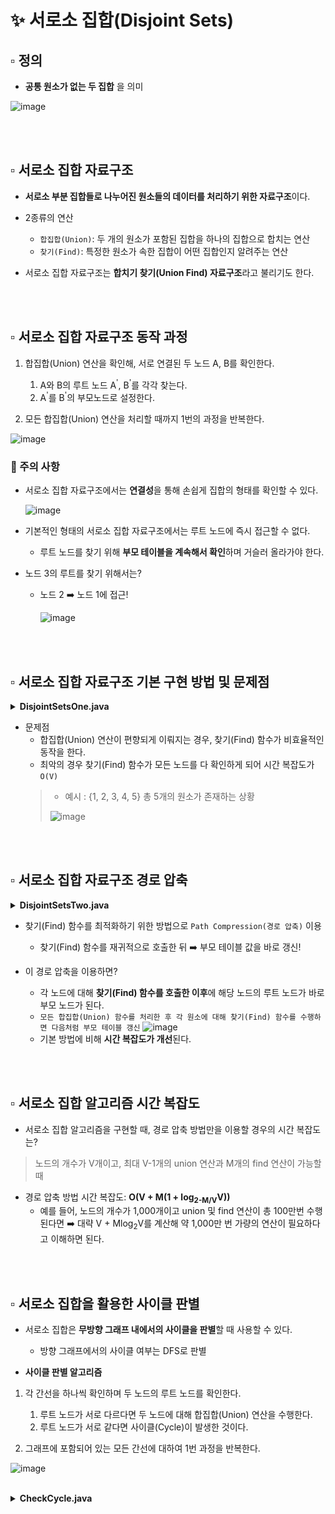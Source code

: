 # ✨ 서로소 집합(Disjoint Sets)

## ▫️ 정의
- **공통 원소가 없는 두 집합** 을 의미

![image](https://github.com/hayannn/2L24-Algo-Study/assets/102213509/f3f8c2c2-714c-42db-aa73-5baad7d661af)

<br>
<br>

## ▫️ 서로소 집합 자료구조
- **서로소 부분 집합들로 나누어진 원소들의 데이터를 처리하기 위한 자료구조**이다.


- 2종류의 연산
  - ```합집합(Union)```: 두 개의 원소가 포함된 집합을 하나의 집합으로 합치는 연산
  - ```찾기(Find)```: 특정한 원소가 속한 집합이 어떤 집합인지 알려주는 연산


- 서로소 집합 자료구조는 **합치기 찾기(Union Find) 자료구조**라고 불리기도 한다.

<br>
<br>

## ▫️ 서로소 집합 자료구조 동작 과정
1. 합집합(Union) 연산을 확인해, 서로 연결된 두 노드 A, B를 확인한다.
   1) A와 B의 루트 노드 A<sup>'</sup>, B<sup>'</sup>를 각각 찾는다.
   2) A<sup>'</sup>를 B<sup>'</sup>의 부모노드로 설정한다.

2. 모든 합집합(Union) 연산을 처리할 때까지 1번의 과정을 반복한다.

![image](https://github.com/hayannn/2L24-Algo-Study/assets/102213509/9ed115ae-98d0-43f0-97a9-898dc3f48d07)

### 📍 주의 사항
- 서로소 집합 자료구조에서는 **연결성**을 통해 손쉽게 집합의 형태를 확인할 수 있다.

    ![image](https://github.com/hayannn/2L24-Algo-Study/assets/102213509/2cba9235-946c-49e7-bb5d-7226c9d50bca)


- 기본적인 형태의 서로소 집합 자료구조에서는 루트 노드에 즉시 접근할 수 없다.
  - 루트 노드를 찾기 위해 **부모 테이블을 계속해서 확인**하며 거슬러 올라가야 한다.


- 노드 3의 루트를 찾기 위해서는?
  - 노드 2 ➡️ 노드 1에 접근!
  
    ![image](https://github.com/hayannn/2L24-Algo-Study/assets/102213509/ff74ca54-512f-4532-94fd-0067c32112db)
<br>
<br>

## ▫️ 서로소 집합 자료구조 기본 구현 방법 및 문제점

<details>
<summary><strong>DisjointSetsOne.java</strong></summary>

```java
import java.util.*;

public class Main {

    // 노드의 개수(V)와 간선(Union 연산)의 개수(E)
    // 노드의 개수는 최대 100,000개라고 가정
    public static int v, e;
    public static int[] parent = new int[100001]; // 부모 테이블 초기화하기

    // 특정 원소가 속한 집합을 찾기
    public static int findParent(int x) {
        // 루트 노드가 아니라면, 루트 노드를 찾을 때까지 재귀적으로 호출
        if (x == parent[x]) return x;
        return findParent(parent[x]);
    }

    // 두 원소가 속한 집합을 합치기
    public static void unionParent(int a, int b) {
        a = findParent(a);
        b = findParent(b);
        if (a < b) parent[b] = a;
        else parent[a] = b;
    }

    public static void main(String[] args) {
        Scanner sc = new Scanner(System.in);

        v = sc.nextInt();
        e = sc.nextInt();

        // 부모 테이블상에서, 부모를 자기 자신으로 초기화
        for (int i = 1; i <= v; i++) {
            parent[i] = i;
        }

        // Union 연산을 각각 수행
        for (int i = 0; i < e; i++) {
            int a = sc.nextInt();
            int b = sc.nextInt();
            unionParent(a, b);
        }

        // 각 원소가 속한 집합 출력하기
        System.out.print("각 원소가 속한 집합: ");
        for (int i = 1; i <= v; i++) {
            System.out.print(findParent(i) + " ");
        }
        System.out.println();

        // 부모 테이블 내용 출력하기
        System.out.print("부모 테이블: ");
        for (int i = 1; i <= v; i++) {
            System.out.print(parent[i] + " ");
        }
        System.out.println();
    }
}
```
![image](https://github.com/hayannn/2L24-Algo-Study/assets/102213509/349e6854-62dd-4d3b-ae41-7dfad6df41bd)

</details>

- 문제점
  - 합집합(Union) 연산이 편향되게 이뤄지는 경우, 찾기(Find) 함수가 비효율적인 동작을 한다.
  - 최악의 경우 찾기(Find) 함수가 모든 노드를 다 확인하게 되어 시간 복잡도가 ```O(V)```
  > - 예시 : {1, 2, 3, 4, 5} 총 5개의 원소가 존재하는 상황
  > 
  > ![image](https://github.com/hayannn/2L24-Algo-Study/assets/102213509/7682514e-fbbe-47cc-a111-acb7fedd2f60)


<br>
<br>

## ▫️ 서로소 집합 자료구조 경로 압축
<details>
<summary><strong>DisjointSetsTwo.java</strong></summary>

```java
package HayanLee.그래프이론.이론.코드;

import java.util.*;

public class DisjointSetsTwo {

    // 노드의 개수(V)와 간선(Union 연산)의 개수(E)
    // 노드의 개수는 최대 100,000개라고 가정
    public static int v, e;
    public static int[] parent = new int[100001]; // 부모 테이블 초기화하기

    // 특정 원소가 속한 집합을 찾기
    public static int findParent(int x) {
        // 루트 노드가 아니라면, 루트 노드를 찾을 때까지 재귀적으로 호출
        if (x == parent[x]) return x;
        return parent[x] = findParent(parent[x]);
    }

    // 두 원소가 속한 집합을 합치기
    public static void unionParent(int a, int b) {
        a = findParent(a);
        b = findParent(b);
        if (a < b) parent[b] = a;
        else parent[a] = b;
    }

    public static void main(String[] args) {
        Scanner sc = new Scanner(System.in);

        v = sc.nextInt();
        e = sc.nextInt();

        // 부모 테이블상에서, 부모를 자기 자신으로 초기화
        for (int i = 1; i <= v; i++) {
            parent[i] = i;
        }

        // Union 연산을 각각 수행
        for (int i = 0; i < e; i++) {
            int a = sc.nextInt();
            int b = sc.nextInt();
            unionParent(a, b);
        }

        // 각 원소가 속한 집합 출력하기
        System.out.print("각 원소가 속한 집합: ");
        for (int i = 1; i <= v; i++) {
            System.out.print(findParent(i) + " ");
        }
        System.out.println();

        // 부모 테이블 내용 출력하기
        System.out.print("부모 테이블: ");
        for (int i = 1; i <= v; i++) {
            System.out.print(parent[i] + " ");
        }
        System.out.println();
    }
}
```

![image](https://github.com/hayannn/2L24-Algo-Study/assets/102213509/20bd63b9-f315-45a8-a5b6-f1f2ad69524a)


</details>

- 찾기(Find) 함수를 최적화하기 위한 방법으로 ```Path Compression(경로 압축)``` 이용
  - 찾기(Find) 함수를 재귀적으로 호출한 뒤 ➡️ 부모 테이블 값을 바로 갱신!


- 이 경로 압축을 이용하면?
  - 각 노드에 대해 **찾기(Find) 함수를 호출한 이후**에 해당 노드의 루트 노드가 바로 부모 노드가 된다.
  - ```모든 합집합(Union) 함수를 처리한 후 각 원소에 대해 찾기(Find) 함수를 수행하면 다음처럼 부모 테이블 갱신```
    ![image](https://github.com/hayannn/2L24-Algo-Study/assets/102213509/c6bc2256-ffdd-4b81-9ccc-f4bd570df3d9)
  - 기본 방법에 비해 **시간 복잡도가 개선**된다.


<br>
<br>

## ▫️ 서로소 집합 알고리즘 시간 복잡도
- 서로소 집합 알고리즘을 구현할 때, 경로 압축 방법만을 이용할 경우의 시간 복잡도는?

> 노드의 개수가 V개이고, 최대 V-1개의 union 연산과 M개의 find 연산이 가능할 때

- 경로 압축 방법 시간 복잡도: **O(V + M(1 + log<sub>2-M/V</sub>V))**
  - 예를 들어, 노드의 개수가 1,000개이고 union 및 find 연산이 총 100만번 수행된다면 ➡️ 대략  V + Mlog<sub>2</sub>V를 계산해 약 1,000만 번 가량의 연산이 필요하다고 이해하면 된다.


<br>
<br>

## ▫️ 서로소 집합을 활용한 사이클 판별
- 서로소 집합은 **무방향 그래프 내에서의 사이클을 판별**할 때 사용할 수 있다.
  - 방향 그래프에서의 사이클 여부는 DFS로 판별


- **사이클 판별 알고리즘**
1. 각 간선을 하나씩 확인하며 두 노드의 루트 노드를 확인한다.
   1) 루트 노드가 서로 다르다면 두 노드에 대해 합집합(Union) 연산을 수행한다.
   2) 루트 노드가 서로 같다면 사이클(Cycle)이 발생한 것이다.

2. 그래프에 포함되어 있는 모든 간선에 대하여 1번 과정을 반복한다.

![image](https://github.com/hayannn/2L24-Algo-Study/assets/102213509/72356ff9-1f3a-4cda-8497-7ec054e0dc15)


<br>

<details>
<summary><strong>CheckCycle.java</strong></summary>

```java
package HayanLee.그래프이론.이론.코드;

import java.util.*;

public class CheckCycle {

    // 노드의 개수(V)와 간선(Union 연산)의 개수(E)
    // 노드의 개수는 최대 100,000개라고 가정
    public static int v, e;
    public static int[] parent = new int[100001]; // 부모 테이블 초기화하기

    // 특정 원소가 속한 집합을 찾기
    public static int findParent(int x) {
        // 루트 노드가 아니라면, 루트 노드를 찾을 때까지 재귀적으로 호출
        if (x == parent[x]) return x;
        return parent[x] = findParent(parent[x]);
    }

    // 두 원소가 속한 집합을 합치기
    public static void unionParent(int a, int b) {
        a = findParent(a);
        b = findParent(b);
        if (a < b) parent[b] = a;
        else parent[a] = b;
    }

    public static void main(String[] args) {
        Scanner sc = new Scanner(System.in);

        v = sc.nextInt();
        e = sc.nextInt();

        // 부모 테이블상에서, 부모를 자기 자신으로 초기화
        for (int i = 1; i <= v; i++) {
            parent[i] = i;
        }

        boolean cycle = false; // 사이클 발생 여부

        for (int i = 0; i < e; i++) {
            int a = sc.nextInt();
            int b = sc.nextInt();
            // 사이클이 발생한 경우 종료
            if (findParent(a) == findParent(b)) {
                cycle = true;
                break;
            }
            // 사이클이 발생하지 않았다면 합집합(Union) 연산 수행
            else {
                unionParent(a, b);
            }
        }

        if (cycle) {
            System.out.println("사이클이 발생했습니다.");
        } else {
            System.out.println("사이클이 발생하지 않았습니다.");
        }
    }
}
```

![image](https://github.com/hayannn/2L24-Algo-Study/assets/102213509/e626a19e-e9ca-437a-af09-32b22332f399)

</details>

